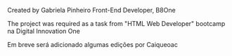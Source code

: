 Created by Gabriela Pinheiro
Front-End Developer, B8One


The project was required as a task from "HTML Web Developer" bootcamp na Digital Innovation One

Em breve será adicionado algumas edições por Caiqueoac
